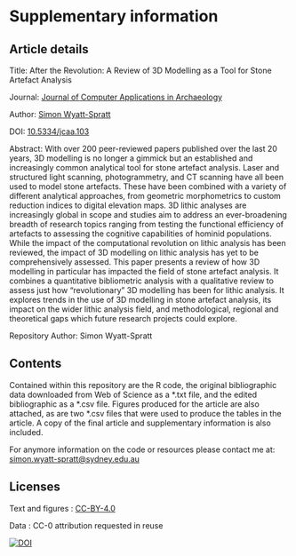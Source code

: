 # Supplementary information

## Article details

Title: After the Revolution: A Review of 3D Modelling as a Tool for Stone Artefact Analysis

Journal: [Journal of Computer Applications in Archaeology](https://journal.caa-international.org/)

Author: [Simon Wyatt-Spratt](https://orcid.org/0000-0002-5976-3614)

DOI: [10.5334/jcaa.103](https://doi.org/10.5334/jcaa.103)

Abstract: With over 200 peer-reviewed papers published over the last 20 years, 3D modelling is no longer a gimmick but an established and increasingly common analytical tool for stone artefact analysis. Laser and structured light scanning, photogrammetry, and CT scanning have all been used to model stone artefacts. These have been combined with a variety of different analytical approaches, from geometric morphometrics to custom reduction indices to digital elevation maps. 3D lithic analyses are increasingly global in scope and studies aim to address an ever-broadening breadth of research topics ranging from testing the functional efficiency of artefacts to assessing the cognitive capabilities of hominid populations. While the impact of the computational revolution on lithic analysis has been reviewed, the impact of 3D modelling on lithic analysis has yet to be comprehensively assessed. This paper presents a review of how 3D modelling in particular has impacted the field of stone artefact analysis. It combines a quantitative bibliometric analysis with a qualitative review to assess just how “revolutionary” 3D modelling has been for lithic analysis. It explores trends in the use of 3D modelling in stone artefact analysis, its impact on the wider lithic analysis field, and methodological, regional and theoretical gaps which future research projects could explore.

Repository Author: Simon Wyatt-Spratt

## Contents
Contained within this repository are the R code, the original bibliographic data downloaded from Web of Science as a *.txt file, and the edited bibliographic as a *.csv file. Figures produced for the article are also attached, as are two *.csv files that were used to produce the tables in the article. A copy of the final article and supplementary information is also included.

For anymore information on the code or resources please contact me at: [simon.wyatt-spratt@sydney.edu.au](mailto:simon.wyatt-spratt@sydney.edu.au)

## Licenses
Text and figures : [CC-BY-4.0](https://creativecommons.org/licenses/by/4.0/)

Data : CC-0 attribution requested in reuse

<a href="https://zenodo.org/doi/10.5281/zenodo.7037022"><img src="https://zenodo.org/badge/530066445.svg" alt="DOI"></a>
